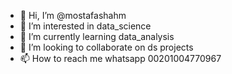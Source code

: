 - 👋 Hi, I’m @mostafashahm
- 👀 I’m interested in data_science
- 🌱 I’m currently learning data_analysis
- 💞️ I’m looking to collaborate on ds projects
- 📫 How to reach me whatsapp 00201004770967

<!---
mostafashahm/mostafashahm is a ✨ special ✨ repository because its `README.md` (this file) appears on your GitHub profile.
You can click the Preview link to take a look at your changes.
--->
